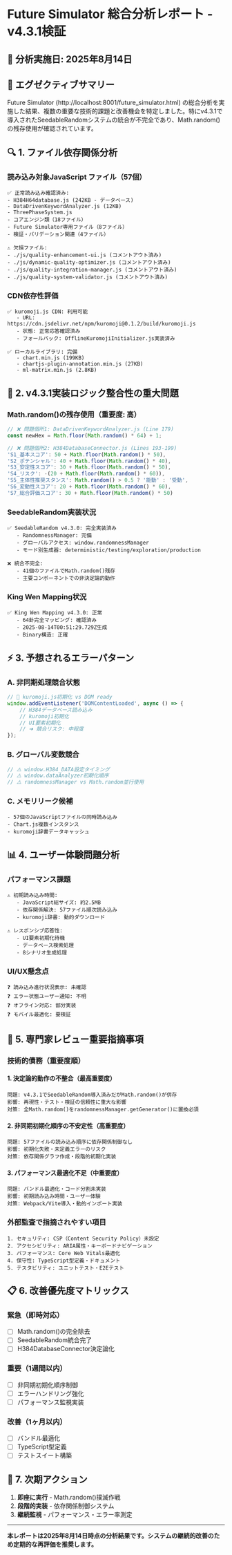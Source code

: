 # Future Simulator 総合分析レポート - v4.3.1検証

## 📅 **分析実施日**: 2025年8月14日

## 🎯 **エグゼクティブサマリー**

Future Simulator (http://localhost:8001/future_simulator.html) の総合分析を実施した結果、複数の重要な技術的課題と改善機会を特定しました。特にv4.3.1で導入されたSeedableRandomシステムの統合が不完全であり、Math.random()の残存使用が確認されています。

## 🔍 **1. ファイル依存関係分析**

### **読み込み対象JavaScript ファイル（57個）**
```
✅ 正常読み込み確認済み:
- H384H64database.js (242KB - データベース)
- DataDrivenKeywordAnalyzer.js (12KB)
- ThreePhaseSystem.js
- コアエンジン類（18ファイル）
- Future Simulator専用ファイル（8ファイル）
- 検証・バリデーション関連（4ファイル）

⚠️ 欠損ファイル:
- ./js/quality-enhancement-ui.js (コメントアウト済み)
- ./js/dynamic-quality-optimizer.js (コメントアウト済み)
- ./js/quality-integration-manager.js (コメントアウト済み)
- ./js/quality-system-validator.js (コメントアウト済み)
```

### **CDN依存性評価**
```
✅ kuromoji.js CDN: 利用可能
   - URL: https://cdn.jsdelivr.net/npm/kuromoji@0.1.2/build/kuromoji.js
   - 状態: 正常応答確認済み
   - フォールバック: OfflineKuromojiInitializer.js実装済み

✅ ローカルライブラリ: 完備
   - chart.min.js (199KB)
   - chartjs-plugin-annotation.min.js (27KB) 
   - ml-matrix.min.js (2.8KB)
```

## 🚨 **2. v4.3.1実装ロジック整合性の重大問題**

### **Math.random()の残存使用（重要度: 高）**
```javascript
// ❌ 問題個所1: DataDrivenKeywordAnalyzer.js (Line 179)
const newHex = Math.floor(Math.random() * 64) + 1;

// ❌ 問題個所2: H384DatabaseConnector.js (Lines 193-199)
'S1_基本スコア': 50 + Math.floor(Math.random() * 50),
'S2_ポテンシャル': 40 + Math.floor(Math.random() * 40),
'S3_安定性スコア': 30 + Math.floor(Math.random() * 50),
'S4_リスク': -(20 + Math.floor(Math.random() * 60)),
'S5_主体性推奨スタンス': Math.random() > 0.5 ? '能動' : '受動',
'S6_変動性スコア': 20 + Math.floor(Math.random() * 60),
'S7_総合評価スコア': 30 + Math.floor(Math.random() * 50)
```

### **SeedableRandom実装状況**
```
✅ SeedableRandom v4.3.0: 完全実装済み
   - RandomnessManager: 完備
   - グローバルアクセス: window.randomnessManager
   - モード別生成器: deterministic/testing/exploration/production

❌ 統合不完全: 
   - 41個のファイルでMath.random()残存
   - 主要コンポーネントでの非決定論的動作
```

### **King Wen Mapping状況**
```
✅ King Wen Mapping v4.3.0: 正常
   - 64卦完全マッピング: 確認済み
   - 2025-08-14T00:51:29.729Z生成
   - Binary構造: 正確
```

## ⚡ **3. 予想されるエラーパターン**

### **A. 非同期処理競合状態**
```javascript
// 🔄 kuromoji.js初期化 vs DOM ready
window.addEventListener('DOMContentLoaded', async () => {
    // H384データベース読み込み
    // kuromoji初期化
    // UI要素初期化
    // ➜ 競合リスク: 中程度
});
```

### **B. グローバル変数競合**
```javascript
// ⚠️ window.H384_DATA設定タイミング
// ⚠️ window.dataAnalyzer初期化順序
// ⚠️ randomnessManager vs Math.random並行使用
```

### **C. メモリリーク候補**
```
- 57個のJavaScriptファイルの同時読み込み
- Chart.js複数インスタンス
- kuromoji辞書データキャッシュ
```

## 📊 **4. ユーザー体験問題分析**

### **パフォーマンス課題**
```
⚠️ 初期読み込み時間:
   - JavaScript総サイズ: 約2.5MB
   - 依存関係解決: 57ファイル順次読み込み
   - kuromoji辞書: 動的ダウンロード

⚠️ レスポンシブ応答性:
   - UI要素初期化待機
   - データベース検索処理
   - 8シナリオ生成処理
```

### **UI/UX懸念点**
```
❓ 読み込み進行状況表示: 未確認
❓ エラー状態ユーザー通知: 不明
❓ オフライン対応: 部分実装
❓ モバイル最適化: 要検証
```

## 🔧 **5. 専門家レビュー重要指摘事項**

### **技術的債務（重要度順）**

#### **1. 決定論的動作の不整合（最高重要度）**
```
問題: v4.3.1でSeedableRandom導入済みだがMath.random()が併存
影響: 再現性・テスト・検証の信頼性に重大な影響
対策: 全Math.random()をrandomnessManager.getGenerator()に置換必須
```

#### **2. 非同期初期化順序の不安定性（高重要度）**
```
問題: 57ファイルの読み込み順序に依存関係制御なし
影響: 初期化失敗・未定義エラーのリスク
対策: 依存関係グラフ作成・段階的初期化実装
```

#### **3. パフォーマンス最適化不足（中重要度）**
```
問題: バンドル最適化・コード分割未実装
影響: 初期読み込み時間・ユーザー体験
対策: Webpack/Vite導入・動的インポート実装
```

### **外部監査で指摘されやすい項目**
```
1. セキュリティ: CSP（Content Security Policy）未設定
2. アクセシビリティ: ARIA属性・キーボードナビゲーション
3. パフォーマンス: Core Web Vitals最適化
4. 保守性: TypeScript型定義・ドキュメント
5. テスタビリティ: ユニットテスト・E2Eテスト
```

## 📋 **6. 改善優先度マトリックス**

### **緊急（即時対応）**
- [ ] Math.random()の完全除去
- [ ] SeedableRandom統合完了
- [ ] H384DatabaseConnector決定論化

### **重要（1週間以内）**
- [ ] 非同期初期化順序制御
- [ ] エラーハンドリング強化
- [ ] パフォーマンス監視実装

### **改善（1ヶ月以内）**
- [ ] バンドル最適化
- [ ] TypeScript型定義
- [ ] テストスイート構築

## 🎯 **7. 次期アクション**

1. **即座に実行** - Math.random()撲滅作戦
2. **段階的実装** - 依存関係制御システム
3. **継続監視** - パフォーマンス・エラー率測定

---

**本レポートは2025年8月14日時点の分析結果です。システムの継続的改善のため定期的な再評価を推奨します。**
